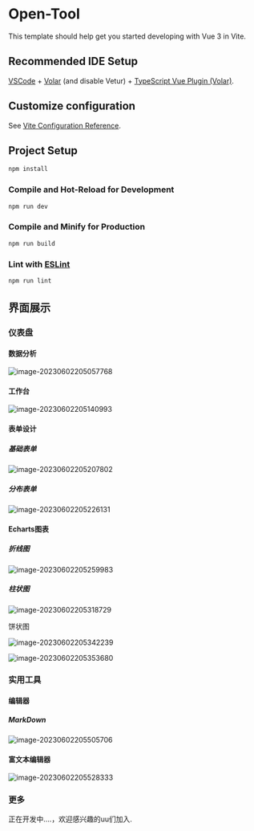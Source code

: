 # Open-Tool

This template should help get you started developing with Vue 3 in Vite.

## Recommended IDE Setup

[VSCode](https://code.visualstudio.com/) + [Volar](https://marketplace.visualstudio.com/items?itemName=Vue.volar) (and disable Vetur) + [TypeScript Vue Plugin (Volar)](https://marketplace.visualstudio.com/items?itemName=Vue.vscode-typescript-vue-plugin).

## Customize configuration

See [Vite Configuration Reference](https://vitejs.dev/config/).

## Project Setup

```sh
npm install
```

### Compile and Hot-Reload for Development

```sh
npm run dev
```

### Compile and Minify for Production

```sh
npm run build
```

### Lint with [ESLint](https://eslint.org/)

```sh
npm run lint
```

## 界面展示

### 仪表盘

#### 数据分析

![image-20230602205057768](./assets/image-20230602205057768.png)

#### 工作台

![image-20230602205140993](./assets/image-20230602205140993.png)

#### 表单设计

##### 基础表单

![image-20230602205207802](./assets/image-20230602205207802.png)

##### 分布表单

![image-20230602205226131](./assets/image-20230602205226131.png)

#### Echarts图表

##### 折线图

![image-20230602205259983](./assets/image-20230602205259983.png)

##### 柱状图

![image-20230602205318729](./assets/image-20230602205318729.png)

饼状图

![image-20230602205342239](./assets/image-20230602205342239.png)

![image-20230602205353680](./assets/image-20230602205353680.png)

### 实用工具

#### 编辑器

##### MarkDown

![image-20230602205505706](./assets/image-20230602205505706.png)

#### 富文本编辑器

![image-20230602205528333](./assets/image-20230602205528333.png)

### 更多

正在开发中....，欢迎感兴趣的uu们加入.
